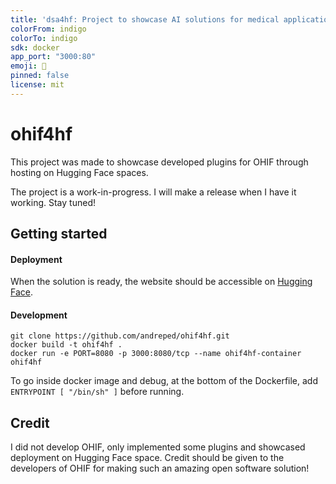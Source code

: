 ```yaml
---
title: 'dsa4hf: Project to showcase AI solutions for medical applications in OHIF'
colorFrom: indigo
colorTo: indigo
sdk: docker
app_port: "3000:80"
emoji: 🔬
pinned: false
license: mit
---
```


# ohif4hf

This project was made to showcase developed plugins for OHIF through hosting on Hugging Face spaces.

The project is a work-in-progress. I will make a release when I have it working. Stay tuned!

## Getting started

#### Deployment

When the solution is ready, the website should be accessible on [Hugging Face](https://huggingface.co/spaces/andreped/ohif4hf).

#### Development

```
git clone https://github.com/andreped/ohif4hf.git
docker build -t ohif4hf .
docker run -e PORT=8080 -p 3000:8080/tcp --name ohif4hf-container ohif4hf
```

To go inside docker image and debug, at the bottom of the Dockerfile, add `ENTRYPOINT [ "/bin/sh" ]` before running.

## Credit

I did not develop OHIF, only implemented some plugins and showcased deployment on Hugging Face space.
Credit should be given to the developers of OHIF for making such an amazing open software solution!
